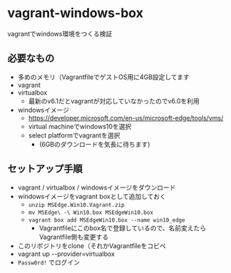 # vagrant-windows-box

vagrantでwindows環境をつくる検証

## 必要なもの

- 多めのメモリ（VagrantfileでゲストOS用に4GB設定してます
- vagrant
- virtualbox
  - 最新のv6.1だとvagrantが対応していなかったのでv6.0を利用
- windowsイメージ
  - https://developer.microsoft.com/en-us/microsoft-edge/tools/vms/
  - virtual machineでwindows10を選択
  - select platformでvagrantを選択
    - (6GBのダウンロードを気長に待ちます)

## セットアップ手順

- vagrant / virtualbox / windowsイメージをダウンロード
- windowsイメージをvagrant boxとして追加しておく
  - `unzip MSEdge.Win10.Vagrant.zip`
  - `mv MSEdge\ -\ Win10.box MSEdgeWin10.box`
  - `vagrant box add MSEdgeWin10.box --name win10_edge`
    - Vagrantfileにこのbox名で登録しているので、名前変えたらVagrantfile側も変更する
- このリポジトリをclone（それかVagrantfileをコピペ
- vagrant up --provider=virtualbox
- `Passw0rd!` でログイン

